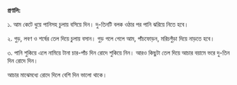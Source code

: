 **প্রণালি:**

১. আম কেটে ধুয়ে পানিসহ চুলায় বসিয়ে দিন। দু-তিনটি বলক ওঠার পর পানি ঝরিয়ে নিতে হবে।

২. গুড়, লবণ ও শর্ষের তেল দিয়ে চুলায় বসান। গুড় গলে গেলে আম, পাঁচফোড়ন, মরিচগুঁড়া দিয়ে নাড়তে হবে।

৩. পানি শুকিয়ে এলে নামিয়ে টানা চার-পাঁচ দিন রোদে শুকিয়ে নিন। আরও কিছুটা তেল দিয়ে আচার বয়ামে ভরে দু-তিন দিন রোদে দিন।

আচার মাঝেমধ্যে রোদে দিলে বেশি দিন ভালো থাকে।
